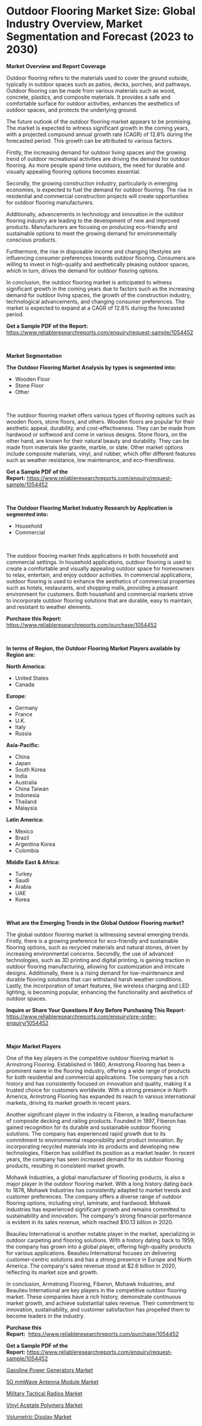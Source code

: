 <p><h1>Outdoor Flooring Market Size: Global Industry Overview, Market Segmentation and Forecast (2023 to 2030)</h1></p><p><strong>Market Overview and Report Coverage</strong></p>
<p><p>Outdoor flooring refers to the materials used to cover the ground outside, typically in outdoor spaces such as patios, decks, porches, and pathways. Outdoor flooring can be made from various materials such as wood, concrete, plastics, and composite materials. It provides a safe and comfortable surface for outdoor activities, enhances the aesthetics of outdoor spaces, and protects the underlying ground.</p><p>The future outlook of the outdoor flooring market appears to be promising. The market is expected to witness significant growth in the coming years, with a projected compound annual growth rate (CAGR) of 12.8% during the forecasted period. This growth can be attributed to various factors.</p><p>Firstly, the increasing demand for outdoor living spaces and the growing trend of outdoor recreational activities are driving the demand for outdoor flooring. As more people spend time outdoors, the need for durable and visually appealing flooring options becomes essential.</p><p>Secondly, the growing construction industry, particularly in emerging economies, is expected to fuel the demand for outdoor flooring. The rise in residential and commercial construction projects will create opportunities for outdoor flooring manufacturers.</p><p>Additionally, advancements in technology and innovation in the outdoor flooring industry are leading to the development of new and improved products. Manufacturers are focusing on producing eco-friendly and sustainable options to meet the growing demand for environmentally conscious products.</p><p>Furthermore, the rise in disposable income and changing lifestyles are influencing consumer preferences towards outdoor flooring. Consumers are willing to invest in high-quality and aesthetically pleasing outdoor spaces, which in turn, drives the demand for outdoor flooring options.</p><p>In conclusion, the outdoor flooring market is anticipated to witness significant growth in the coming years due to factors such as the increasing demand for outdoor living spaces, the growth of the construction industry, technological advancements, and changing consumer preferences. The market is expected to expand at a CAGR of 12.8% during the forecasted period.</p></p>
<p><strong>Get a Sample PDF of the Report:</strong> <a href="https://www.reliableresearchreports.com/enquiry/request-sample/1054452">https://www.reliableresearchreports.com/enquiry/request-sample/1054452</a></p>
<p>&nbsp;</p>
<p><strong>Market Segmentation</strong></p>
<p><strong>The Outdoor Flooring Market Analysis by types is segmented into:</strong></p>
<p><ul><li>Wooden Floor</li><li>Stone Floor</li><li>Other</li></ul></p>
<p>&nbsp;</p>
<p><p>The outdoor flooring market offers various types of flooring options such as wooden floors, stone floors, and others. Wooden floors are popular for their aesthetic appeal, durability, and cost-effectiveness. They can be made from hardwood or softwood and come in various designs. Stone floors, on the other hand, are known for their natural beauty and durability. They can be made from materials like granite, marble, or slate. Other market options include composite materials, vinyl, and rubber, which offer different features such as weather resistance, low maintenance, and eco-friendliness.</p></p>
<p><strong>Get a Sample PDF of the Report:</strong>&nbsp;<a href="https://www.reliableresearchreports.com/enquiry/request-sample/1054452">https://www.reliableresearchreports.com/enquiry/request-sample/1054452</a></p>
<p>&nbsp;</p>
<p><strong>The Outdoor Flooring Market Industry Research by Application is segmented into:</strong></p>
<p><ul><li>Household</li><li>Commercial</li></ul></p>
<p>&nbsp;</p>
<p><p>The outdoor flooring market finds applications in both household and commercial settings. In household applications, outdoor flooring is used to create a comfortable and visually appealing outdoor space for homeowners to relax, entertain, and enjoy outdoor activities. In commercial applications, outdoor flooring is used to enhance the aesthetics of commercial properties such as hotels, restaurants, and shopping malls, providing a pleasant environment for customers. Both household and commercial markets strive to incorporate outdoor flooring solutions that are durable, easy to maintain, and resistant to weather elements.</p></p>
<p><strong>Purchase this Report:</strong>&nbsp; <a href="https://www.reliableresearchreports.com/purchase/1054452">https://www.reliableresearchreports.com/purchase/1054452</a></p>
<p>&nbsp;</p>
<p><strong>In terms of Region, the Outdoor Flooring Market Players available by Region are:</strong></p>
<p>
    <p> <strong> North America: </strong>
        <ul>
            <li>United States</li>
            <li>Canada</li>
        </ul>
        </p> 
    <p> <strong> Europe: </strong>
        <ul>
            <li>Germany</li>
            <li>France</li>
            <li>U.K.</li>
            <li>Italy</li>
            <li>Russia</li>
        </ul>
        </p> 
    <p> <strong> Asia-Pacific: </strong>
        <ul>
            <li>China</li>
            <li>Japan</li>
            <li>South Korea</li>
            <li>India</li>
            <li>Australia</li>
            <li>China Taiwan</li>
            <li>Indonesia</li>
            <li>Thailand</li>
            <li>Malaysia</li>
        </ul>
        </p> 
    <p> <strong> Latin America: </strong>
        <ul>
            <li>Mexico</li>
            <li>Brazil</li>
            <li>Argentina Korea</li>
            <li>Colombia</li>
        </ul>
        </p> 
    <p> <strong> Middle East & Africa: </strong>
        <ul>
            <li>Turkey</li>
            <li>Saudi</li>
            <li>Arabia</li>
            <li>UAE</li>
            <li>Korea</li>
        </ul>
    </p>
    </p>
<p>&nbsp;</p>
<p><strong>What are the Emerging Trends in the Global Outdoor Flooring market?</strong></p>
<p><p>The global outdoor flooring market is witnessing several emerging trends. Firstly, there is a growing preference for eco-friendly and sustainable flooring options, such as recycled materials and natural stones, driven by increasing environmental concerns. Secondly, the use of advanced technologies, such as 3D printing and digital printing, is gaining traction in outdoor flooring manufacturing, allowing for customization and intricate designs. Additionally, there is a rising demand for low-maintenance and durable flooring solutions that can withstand harsh weather conditions. Lastly, the incorporation of smart features, like wireless charging and LED lighting, is becoming popular, enhancing the functionality and aesthetics of outdoor spaces.</p></p>
<p><strong>Inquire or Share Your Questions If Any Before Purchasing This Report</strong>- <a href="https://www.reliableresearchreports.com/enquiry/pre-order-enquiry/1054452">https://www.reliableresearchreports.com/enquiry/pre-order-enquiry/1054452</a></p>
<p>&nbsp;</p>
<p><strong>Major Market Players</strong></p>
<p><p>One of the key players in the competitive outdoor flooring market is Armstrong Flooring. Established in 1860, Armstrong Flooring has been a prominent name in the flooring industry, offering a wide range of products for both residential and commercial applications. The company has a rich history and has consistently focused on innovation and quality, making it a trusted choice for customers worldwide. With a strong presence in North America, Armstrong Flooring has expanded its reach to various international markets, driving its market growth in recent years.</p><p>Another significant player in the industry is Fiberon, a leading manufacturer of composite decking and railing products. Founded in 1997, Fiberon has gained recognition for its durable and sustainable outdoor flooring solutions. The company has experienced rapid growth due to its commitment to environmental responsibility and product innovation. By incorporating recycled materials into its products and developing new technologies, Fiberon has solidified its position as a market leader. In recent years, the company has seen increased demand for its outdoor flooring products, resulting in consistent market growth.</p><p>Mohawk Industries, a global manufacturer of flooring products, is also a major player in the outdoor flooring market. With a long history dating back to 1878, Mohawk Industries has consistently adapted to market trends and customer preferences. The company offers a diverse range of outdoor flooring options, including vinyl, laminate, and hardwood. Mohawk Industries has experienced significant growth and remains committed to sustainability and innovation. The company's strong financial performance is evident in its sales revenue, which reached $10.13 billion in 2020.</p><p>Beaulieu International is another notable player in the market, specializing in outdoor carpeting and flooring solutions. With a history dating back to 1959, the company has grown into a global player, offering high-quality products for various applications. Beaulieu International focuses on delivering customer-centric solutions and has a strong presence in Europe and North America. The company's sales revenue stood at $2.6 billion in 2020, reflecting its market size and growth.</p><p>In conclusion, Armstrong Flooring, Fiberon, Mohawk Industries, and Beaulieu International are key players in the competitive outdoor flooring market. These companies have a rich history, demonstrate continuous market growth, and achieve substantial sales revenue. Their commitment to innovation, sustainability, and customer satisfaction has propelled them to become leaders in the industry.</p></p>
<p><strong>Purchase this Report:</strong>&nbsp;&nbsp;<a href="https://www.reliableresearchreports.com/purchase/1054452">https://www.reliableresearchreports.com/purchase/1054452</a></p>
<p></p>
<p><strong>Get a Sample PDF of the Report:</strong>&nbsp;<a href="https://www.reliableresearchreports.com/enquiry/request-sample/1054452">https://www.reliableresearchreports.com/enquiry/request-sample/1054452</a></p>
<p><p><a href="https://medium.com/@edenkrajcik/gasoline-power-generators-market-the-key-to-successful-business-strategy-forecast-till-2030-7c059cdb150b">Gasoline Power Generators Market</a></p><p><a href="https://medium.com/@tyreldooley/5g-mmwave-antenna-module-market-size-reveals-the-best-marketing-channels-in-global-industry-484d0d806d6a">5G mmWave Antenna Module Market</a></p><p><a href="https://medium.com/@trystanward/analyzing-military-tactical-radios-market-global-industry-perspective-and-forecast-2023-to-2030-c1f1df048b5e">Military Tactical Radios Market</a></p><p><a href="https://github.com/scarol104/Market-Research-Report-List-1/blob/main/vinyl-acetate-polymers-market.md">Vinyl Acetate Polymers Market</a></p><p><a href="https://github.com/dzharov81/Market-Research-Report-List-1/blob/main/volumetric-display-market.md">Volumetric Display Market</a></p></p>